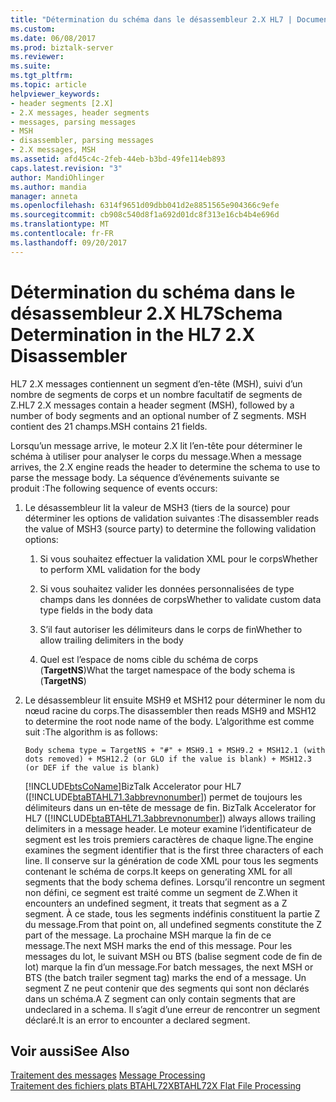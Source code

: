 ```yaml
---
title: "Détermination du schéma dans le désassembleur 2.X HL7 | Documents Microsoft"
ms.custom: 
ms.date: 06/08/2017
ms.prod: biztalk-server
ms.reviewer: 
ms.suite: 
ms.tgt_pltfrm: 
ms.topic: article
helpviewer_keywords:
- header segments [2.X]
- 2.X messages, header segments
- messages, parsing messages
- MSH
- disassembler, parsing messages
- 2.X messages, MSH
ms.assetid: afd45c4c-2feb-44eb-b3bd-49fe114eb893
caps.latest.revision: "3"
author: MandiOhlinger
ms.author: mandia
manager: anneta
ms.openlocfilehash: 6314f9651d09dbb041d2e8851565e904366c9efe
ms.sourcegitcommit: cb908c540d8f1a692d01dc8f313e16cb4b4e696d
ms.translationtype: MT
ms.contentlocale: fr-FR
ms.lasthandoff: 09/20/2017
---
```

# <a name="schema-determination-in-the-hl7-2x-disassembler"></a><span data-ttu-id="25e90-102">Détermination du schéma dans le désassembleur 2.X HL7</span><span class="sxs-lookup"><span data-stu-id="25e90-102">Schema Determination in the HL7 2.X Disassembler</span></span>
<span data-ttu-id="25e90-103">HL7 2.X messages contiennent un segment d’en-tête (MSH), suivi d’un nombre de segments de corps et un nombre facultatif de segments de Z.</span><span class="sxs-lookup"><span data-stu-id="25e90-103">HL7 2.X messages contain a header segment (MSH), followed by a number of body segments and an optional number of Z segments.</span></span> <span data-ttu-id="25e90-104">MSH contient des 21 champs.</span><span class="sxs-lookup"><span data-stu-id="25e90-104">MSH contains 21 fields.</span></span>  
  
 <span data-ttu-id="25e90-105">Lorsqu’un message arrive, le moteur 2.X lit l’en-tête pour déterminer le schéma à utiliser pour analyser le corps du message.</span><span class="sxs-lookup"><span data-stu-id="25e90-105">When a message arrives, the 2.X engine reads the header to determine the schema to use to parse the message body.</span></span> <span data-ttu-id="25e90-106">La séquence d’événements suivante se produit :</span><span class="sxs-lookup"><span data-stu-id="25e90-106">The following sequence of events occurs:</span></span>  
  
1.  <span data-ttu-id="25e90-107">Le désassembleur lit la valeur de MSH3 (tiers de la source) pour déterminer les options de validation suivantes :</span><span class="sxs-lookup"><span data-stu-id="25e90-107">The disassembler reads the value of MSH3 (source party) to determine the following validation options:</span></span>  
  
    1.  <span data-ttu-id="25e90-108">Si vous souhaitez effectuer la validation XML pour le corps</span><span class="sxs-lookup"><span data-stu-id="25e90-108">Whether to perform XML validation for the body</span></span>  
  
    2.  <span data-ttu-id="25e90-109">Si vous souhaitez valider les données personnalisées de type champs dans les données de corps</span><span class="sxs-lookup"><span data-stu-id="25e90-109">Whether to validate custom data type fields in the body data</span></span>  
  
    3.  <span data-ttu-id="25e90-110">S’il faut autoriser les délimiteurs dans le corps de fin</span><span class="sxs-lookup"><span data-stu-id="25e90-110">Whether to allow trailing delimiters in the body</span></span>  
  
    4.  <span data-ttu-id="25e90-111">Quel est l’espace de noms cible du schéma de corps (**TargetNS**)</span><span class="sxs-lookup"><span data-stu-id="25e90-111">What the target namespace of the body schema is (**TargetNS**)</span></span>  
  
2.  <span data-ttu-id="25e90-112">Le désassembleur lit ensuite MSH9 et MSH12 pour déterminer le nom du nœud racine du corps.</span><span class="sxs-lookup"><span data-stu-id="25e90-112">The disassembler then reads MSH9 and MSH12 to determine the root node name of the body.</span></span> <span data-ttu-id="25e90-113">L’algorithme est comme suit :</span><span class="sxs-lookup"><span data-stu-id="25e90-113">The algorithm is as follows:</span></span>  
  
    ```  
    Body schema type = TargetNS + "#" + MSH9.1 + MSH9.2 + MSH12.1 (with dots removed) + MSH12.2 (or GLO if the value is blank) + MSH12.3 (or DEF if the value is blank)  
    ```  
  
     [!INCLUDE[btsCoName](../../includes/btsconame-md.md)]<span data-ttu-id="25e90-114">BizTalk Accelerator pour HL7 ([!INCLUDE[btaBTAHL71.3abbrevnonumber](../../includes/btabtahl71-3abbrevnonumber-md.md)]) permet de toujours les délimiteurs dans un en-tête de message de fin.</span><span class="sxs-lookup"><span data-stu-id="25e90-114"> BizTalk Accelerator for HL7 ([!INCLUDE[btaBTAHL71.3abbrevnonumber](../../includes/btabtahl71-3abbrevnonumber-md.md)]) always allows trailing delimiters in a message header.</span></span> <span data-ttu-id="25e90-115">Le moteur examine l’identificateur de segment est les trois premiers caractères de chaque ligne.</span><span class="sxs-lookup"><span data-stu-id="25e90-115">The engine examines the segment identifier that is the first three characters of each line.</span></span> <span data-ttu-id="25e90-116">Il conserve sur la génération de code XML pour tous les segments contenant le schéma de corps.</span><span class="sxs-lookup"><span data-stu-id="25e90-116">It keeps on generating XML for all segments that the body schema defines.</span></span> <span data-ttu-id="25e90-117">Lorsqu’il rencontre un segment non défini, ce segment est traité comme un segment de Z.</span><span class="sxs-lookup"><span data-stu-id="25e90-117">When it encounters an undefined segment, it treats that segment as a Z segment.</span></span> <span data-ttu-id="25e90-118">À ce stade, tous les segments indéfinis constituent la partie Z du message.</span><span class="sxs-lookup"><span data-stu-id="25e90-118">From that point on, all undefined segments constitute the Z part of the message.</span></span> <span data-ttu-id="25e90-119">La prochaine MSH marque la fin de ce message.</span><span class="sxs-lookup"><span data-stu-id="25e90-119">The next MSH marks the end of this message.</span></span> <span data-ttu-id="25e90-120">Pour les messages du lot, le suivant MSH ou BTS (balise segment code de fin de lot) marque la fin d’un message.</span><span class="sxs-lookup"><span data-stu-id="25e90-120">For batch messages, the next MSH or BTS (the batch trailer segment tag) marks the end of a message.</span></span> <span data-ttu-id="25e90-121">Un segment Z ne peut contenir que des segments qui sont non déclarés dans un schéma.</span><span class="sxs-lookup"><span data-stu-id="25e90-121">A Z segment can only contain segments that are undeclared in a schema.</span></span> <span data-ttu-id="25e90-122">Il s’agit d’une erreur de rencontrer un segment déclaré.</span><span class="sxs-lookup"><span data-stu-id="25e90-122">It is an error to encounter a declared segment.</span></span>  
  
## <a name="see-also"></a><span data-ttu-id="25e90-123">Voir aussi</span><span class="sxs-lookup"><span data-stu-id="25e90-123">See Also</span></span>  
 <span data-ttu-id="25e90-124">[Traitement des messages](../../adapters-and-accelerators/accelerator-hl7/message-processing.md) </span><span class="sxs-lookup"><span data-stu-id="25e90-124">[Message Processing](../../adapters-and-accelerators/accelerator-hl7/message-processing.md) </span></span>  
 [<span data-ttu-id="25e90-125">Traitement des fichiers plats BTAHL72X</span><span class="sxs-lookup"><span data-stu-id="25e90-125">BTAHL72X Flat File Processing</span></span>](../../adapters-and-accelerators/accelerator-hl7/btahl72x-flat-file-processing.md)
